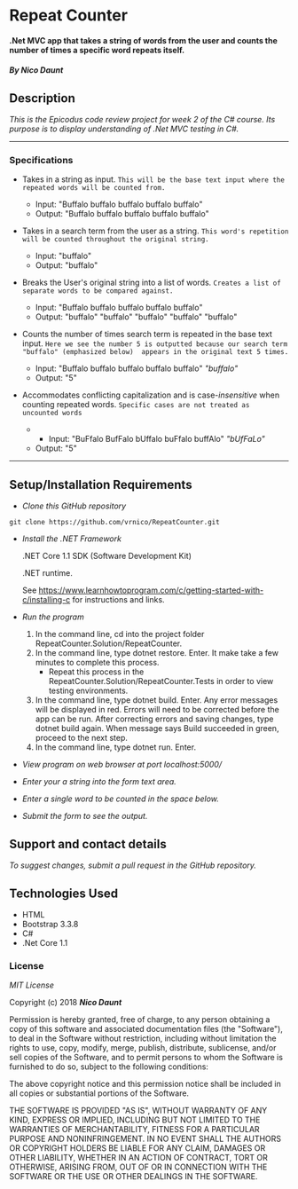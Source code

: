 # Repeat Counter

#### .Net MVC app that takes a string of words from the user and counts the number of times a specific word repeats itself.

#### _By Nico Daunt_

## Description

_This is the Epicodus code review project for week 2 of the C# course. Its purpose is to display understanding of .Net MVC testing in C#._


___
### Specifications

* Takes in a string as input. `This will be the base text input where the repeated words will be counted from.`

  * Input: "Buffalo buffalo buffalo buffalo buffalo"
  * Output: "Buffalo buffalo buffalo buffalo buffalo"

* Takes in a search term from the user as a string. `This word's repetition will be counted throughout the original string.`

  * Input: "buffalo"
  * Output: "buffalo"

* Breaks the User's original string into a list of words. `Creates a list of separate words to be compared against.`

  * Input: "Buffalo buffalo buffalo buffalo buffalo"
  * Output: "buffalo" "buffalo" "buffalo" "buffalo" "buffalo"

* Counts the number of times search term is repeated in the base text input. `Here we see the number 5 is outputted because our search term "buffalo" (emphasized below)  appears in the original text 5 times.`

  * Input: "Buffalo buffalo buffalo buffalo buffalo" _"buffalo"_
  * Output: "5"

* Accommodates conflicting capitalization and is case-_insensitive_ when counting repeated words. `Specific cases are not treated as uncounted words`

  * * Input: "BuFfalo BufFalo bUffalo buFfalo buffAlo" _"bUfFaLo"_
  * Output: "5"

___






## Setup/Installation Requirements

* _Clone this GitHub repository_

```
git clone https://github.com/vrnico/RepeatCounter.git
```

* _Install the .NET Framework_

  .NET Core 1.1 SDK (Software Development Kit)

  .NET runtime.

  See https://www.learnhowtoprogram.com/c/getting-started-with-c/installing-c for instructions and links.

* _Run the program_
  1. In the command line, cd into the project folder RepeatCounter.Solution/RepeatCounter.
  2. In the command line, type dotnet restore. Enter.  It make take a few minutes to complete this process.
      * Repeat this process in the RepeatCounter.Solution/RepeatCounter.Tests in order to view testing environments.
  3. In the command line, type dotnet build. Enter. Any error messages will be displayed in red.  Errors will need to be corrected before the app can be run. After correcting errors and saving changes, type dotnet build again.  When message says Build succeeded in green, proceed to the next step.
  4. In the command line, type dotnet run. Enter.

* _View program on web browser at port localhost:5000/_

* _Enter your a string into the form text area._

* _Enter a single word to be counted in the space below._

* _Submit the form to see the output._

## Support and contact details

_To suggest changes, submit a pull request in the GitHub repository._

## Technologies Used

* HTML
* Bootstrap 3.3.8
* C#
* .Net Core 1.1

### License

*MIT License*

Copyright (c) 2018 **_Nico Daunt_**

Permission is hereby granted, free of charge, to any person obtaining a copy
of this software and associated documentation files (the "Software"), to deal
in the Software without restriction, including without limitation the rights
to use, copy, modify, merge, publish, distribute, sublicense, and/or sell
copies of the Software, and to permit persons to whom the Software is
furnished to do so, subject to the following conditions:

The above copyright notice and this permission notice shall be included in all
copies or substantial portions of the Software.

THE SOFTWARE IS PROVIDED "AS IS", WITHOUT WARRANTY OF ANY KIND, EXPRESS OR
IMPLIED, INCLUDING BUT NOT LIMITED TO THE WARRANTIES OF MERCHANTABILITY,
FITNESS FOR A PARTICULAR PURPOSE AND NONINFRINGEMENT. IN NO EVENT SHALL THE
AUTHORS OR COPYRIGHT HOLDERS BE LIABLE FOR ANY CLAIM, DAMAGES OR OTHER
LIABILITY, WHETHER IN AN ACTION OF CONTRACT, TORT OR OTHERWISE, ARISING FROM,
OUT OF OR IN CONNECTION WITH THE SOFTWARE OR THE USE OR OTHER DEALINGS IN THE
SOFTWARE.
